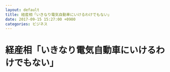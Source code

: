 ```yaml
---
layout: default
title: 経産相「いきなり電気自動車にいけるわけでもない」
date: 2017-09-15 15:27:00 +0900
categories: ビジネス
---
```


# 経産相「いきなり電気自動車にいけるわけでもない」

